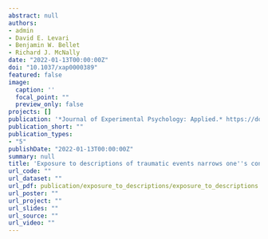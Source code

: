 ```yaml
---
abstract: null
authors:
- admin
- David E. Levari
- Benjamin W. Bellet
- Richard J. McNally
date: "2022-01-13T00:00:00Z"
doi: "10.1037/xap0000389"
featured: false
image:
  caption: ''
  focal_point: ""
  preview_only: false
projects: []
publication: '*Journal of Experimental Psychology: Applied.* https://doi.org/10.1037/xap0000389'
publication_short: ""
publication_types:
- "5"
publishDate: "2022-01-13T00:00:00Z"
summary: null
title: 'Exposure to descriptions of traumatic events narrows one''s concept of trauma'
url_code: ""
url_dataset: ""
url_pdf: publication/exposure_to_descriptions/exposure_to_descriptions.pdf
url_poster: ""
url_project: ""
url_slides: ""
url_source: ""
url_video: ""
---
```

